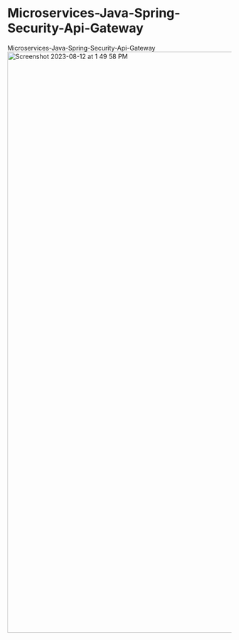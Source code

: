# Microservices-Java-Spring-Security-Api-Gateway
Microservices-Java-Spring-Security-Api-Gateway
<img width="1306" alt="Screenshot 2023-08-12 at 1 49 58 PM" src="https://github.com/amresh474/Microservices-Java-Spring-Security-Api-Gateway/assets/57634167/a588daee-e9f4-4692-86f8-bf69e723ac96">
